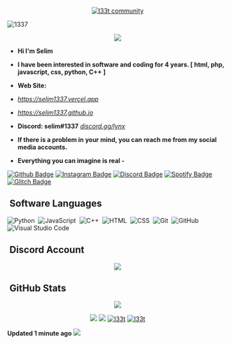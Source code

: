 <p align="center">
    <a href="https://selim1337.github.io" target="_blank">
        <img
            src="https://readme-typing-svg.herokuapp.com/?size=15&width=280&lines=int%20main()+{cout+%3C%3C+%27godless%27}"
            alt="l33t community"
        />
    </a>
</p>
<p>
   <img 
        src="https://user-images.githubusercontent.com/73097560/115834477-dbab4500-a447-11eb-908a-139a6edaec5c.gif" 
        alt="1337"
    />
</p> 

<p align="center">
  <img src="https://count.getloli.com/get/@:selim1337?theme=asoul" />
</p>


- **Hi I'm Selim** 
- **I have been interested in software and coding for 4 years. [ html, php, javascript, css, python, C++ ]**
- **Web Site:**
- *https://selim1337.vercel.app*
- *https://selim1337.github.io*
- **Discord: selim#1337** *[discord.gg/lynx](https://discord.gg/lynx)*

- **If there is a problem in your mind, you can reach me from my social media accounts.**
- **Everything you can imagine is real -**

[![Github Badge](https://img.shields.io/badge/Github-000?style=quare&logo=Github&logoColor=white&link=link)](https://github.com/selim1337) 
[![Instagram Badge](https://img.shields.io/badge/Instagram-C13584?style=flat-quare&logo=instagram&logoColor=white&link=link)](https://instagram.com/selim1337_)
[![Discord Badge](https://img.shields.io/badge/Discord-5865F2?style=flat-quare&logo=discord&logoColor=white&link=link)](https://discord.com/users/541303073962950657)
[![Spotify Badge](https://img.shields.io/badge/Spotify-1ED760?style=flat-quare&logo=spotify&logoColor=white&link=link)](https://open.spotify.com/user/tfzyt6wcjdhl8dgt8w5lpmywo?si=5WZHuW77Tp-Pwcxy9q9Bdw&utm_source=copy-link&nd=1)
[![Glitch Badge](https://img.shields.io/badge/Glitch-ff77ff?style=flat-quare&logo=glitch&logoColor=white&link=link)](https://glitch.com/@selim1337)

## &nbsp;Software Languages
![Python](https://img.shields.io/badge/-Python-05122A?style=flat&logo=python)&nbsp;
![JavaScript](https://img.shields.io/badge/-JavaScript-05122A?style=flat&logo=javascript)&nbsp;
![C++](https://img.shields.io/badge/-C++-05122A?style=flat&logo=C%2B%2B&logoColor=00599C)&nbsp;
![HTML](https://img.shields.io/badge/-HTML-05122A?style=flat&logo=HTML5)&nbsp;
![CSS](https://img.shields.io/badge/-CSS-05122A?style=flat&logo=CSS3&logoColor=1572B6)&nbsp;
![Git](https://img.shields.io/badge/-Git-05122A?style=flat&logo=git)&nbsp;
![GitHub](https://img.shields.io/badge/-GitHub-05122A?style=flat&logo=github)&nbsp;
![Visual Studio Code](https://img.shields.io/badge/-Visual%20Studio%20Code-05122A?style=flat&logo=visual-studio-code&logoColor=007ACC)&nbsp;
## &nbsp;Discord Account

<p align="center">
    <a href="https://discord.com/users/541303073962950657" target="_blank">
        <img
            src="https://discord.c99.nl/widget/theme-3/546303073962950657.png"
        />
    </a>      
</p>


## &nbsp;GitHub Stats
<p align = 'center'>
    <img src='https://github-readme-streak-stats.herokuapp.com/?user=selim1337&theme=gotham&hide_border=true'>
</p>
<p align = 'center'>
    <img src='https://github-readme-stats.vercel.app/api?username=selim1337&count_private=true&include_all_commits=true&show_icons=true&theme=gotham&hide_border=true&line_height=27'/>
    <img src='https://github-readme-stats.vercel.app/api/top-langs/?username=selim1337&show_icons=true&theme=gotham&line_height=27&hide_border=true'/>
    <a href="https://github.com/selim1337/Discord-Template-V13" target="_blank" rel="noreferrer"> 
    <img src="https://github-readme-stats.vercel.app/api/pin/?username=selim1337&repo=Discord-Template-V13&theme=gotham" alt="l33t"/></a>
    <a href="https://github.com/selim1337/spotify-account-generator" target="_blank" rel="noreferrer"> 
    <img src="https://github-readme-stats.vercel.app/api/pin/?username=selim1337&repo=spotify-account-generator&theme=gotham" alt="l33t"/></a>
    
**Updated 1 minute ago**
        <img
            src="https://capsule-render.vercel.app/api?type=waving&color=gradient&height=60&section=footer"
        />
        

